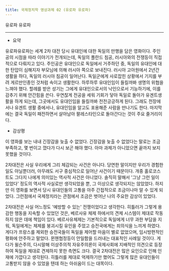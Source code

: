 ```yaml
---
title: 국제정치학 영상과제 02 (유로파 유로파)
---
```


유로파 유로파

---

-   요약

유로파유로파는 세계 2차 대전 당시 유대인에 대한 독일의 만행을 담은 영화이다. 주인공의 시점을 따라 이야기가 전개되는데, 독일의 폴란드 침공, 러시아와의 전쟁등이 직접적으로 다뤄지고 있다. 주인공은 유대인으로 독일에서 거주하던 중, 독일의 유대인에 대한 탄압이 심해지자 부모님에 의해 러시아 쪽으로 보내진다. 러시아 고아원에서 2년간 생활을 하다, 독일의 러시아 침공이 일어난다. 독일군에게 사로잡힌 상황에서 기지를 부려 게르만인종인 것처럼 속이고 생활한다. 하루하루 유대인임이 들킬까봐 생명의 위협을 느껴야 했다. 할례를 받은 성기는 그에게 유대인으로서의 낙인으로서 기능하기에, 이를 감추기 위해 안간힘을 쓴다. 우연찮게 전공을 세워 기회가 닿아 독일로 돌아가 유겐트생활을 하게 되는데, 그곳에서도 유대인임을 들킬까봐 전전긍긍하게 된다. 그래도 전장에서나 유겐트 생활 중에서나, 유대인임을 알고도 포용해준 사람을 만나기도 한다. 마지막에는 결국 독일이 패전하면서 살아남아 팔레스타인으로 돌아간다는 것이 주요 줄거리이다.

-   감상평

이 영화를 보는 내내 긴장감을 늦출 수 없었다. 긴장감을 늦출 수 없었다는 말로는 조금 부족하고, 몇 번이고 껐다가 다시 보곤 해야 했다. 아마 과제가 아니었으면 끝까지 보지 못했을 것이다.

2차대전은 사실 우리에게 그리 체감되는 사건은 아니다. 당연한 말이지만 우리가 경험한 일도 아닐뿐더러, 아무래도 서구 중심적으로 일어난 사건이기 때문이다. 개중 홀로코스트도 그다지 나에게 의미있는 역사적 사건은 아니었다. 솔직히 말해서 '그냥 그런 일이 있었다' 정도의 역사적 사실로만 생각되었을 뿐, 그 이상으로 생각되지는 않았었다. 하지만 이 영화를 보면서 당시 유대인들의 고통을 아주 간접적으로 조금이나마 알 수 있게 되었다. 그런점에서 국제정치라는 관점에서 조금은 벗어난 나의 주요한 감상이 있었다.

2차대전은 사실 어느정도 '예방할 수 있는' 전쟁이었다고 생각한다. 히틀러가 그렇게 용감한 행동을 지속할 수 있었던 것은, 베르사유 체제 하에서의 견제 시스템이 제대로 작동하지 않은 데에 책임이 있다. 베르사유체제는 기본적으로 독일에게 너무 과한 부담을 지워, 독일에게는 체제를 붕괴시킬 유인을 주었고 승전국에게는 죄의식을 느끼게 하였다. 게다가 프랑스를 제외한 승전국들이 독일을 제어할 마음이 별로 없었으며, 임시방편적인 평화에 안주하고 말았다. 뮌헨협정등이 안일함을 드러내는 대표적인 사례일 것이다. 게다가 윌슨주의, 다시말해 이상주의적 자유주의론이 국제사회에 지배적인 의견으로 등장하여 독일을 제대로 견제하지 못한 측면도 크다. 결국 2차대전은 많은 요인으로 인해 인재에 가깝다고 생각된다. 히틀러를 제대로 억제하기만 했어도 그렇게 많은 유대인들이 고통받지 않을 수 있었을 텐데 하는 아쉬움이 드는 대목이다.
